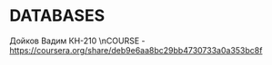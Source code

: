 # DATABASES
Дойков Вадим КН-210
\nCOURSE - https://coursera.org/share/deb9e6aa8bc29bb4730733a0a353bc8f
